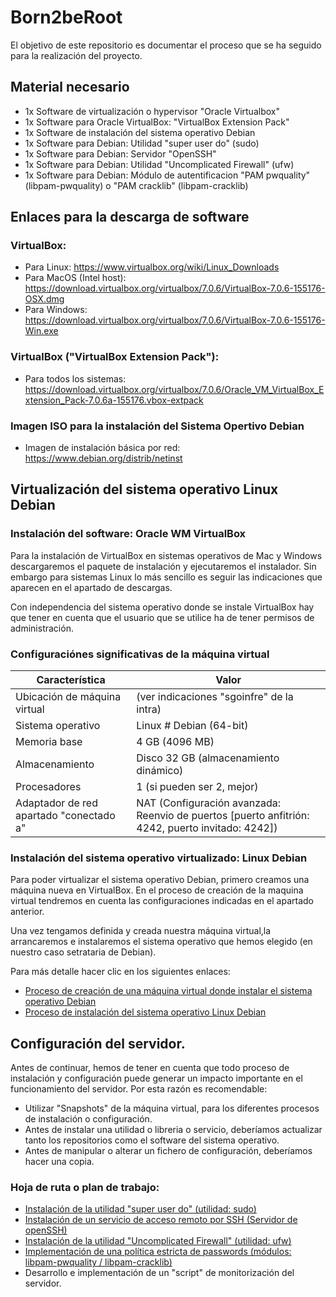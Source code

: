 # Born2beRoot

El objetivo de este repositorio es documentar el proceso que se ha seguido para la realización del proyecto. 

## Material necesario

- 1x Software de virtualización o hypervisor "Oracle Virtualbox"
- 1x Software para Oracle VirtualBox: "VirtualBox Extension Pack" 
- 1x Software de instalación del sistema operativo Debian
- 1x Software para Debian: Utilidad "super user do" (sudo)
- 1x Software para Debian: Servidor "OpenSSH"
- 1x Software para Debian: Utilidad "Uncomplicated Firewall" (ufw)
- 1x Software para Debian: Módulo de autentificacion "PAM pwquality" (libpam-pwquality) o "PAM cracklib" (libpam-cracklib)

## Enlaces para la descarga de software

### VirtualBox:
- Para Linux: https://www.virtualbox.org/wiki/Linux_Downloads
- Para MacOS (Intel host): https://download.virtualbox.org/virtualbox/7.0.6/VirtualBox-7.0.6-155176-OSX.dmg
- Para Windows: https://download.virtualbox.org/virtualbox/7.0.6/VirtualBox-7.0.6-155176-Win.exe

### VirtualBox ("VirtualBox Extension Pack"):
- Para todos los sistemas: https://download.virtualbox.org/virtualbox/7.0.6/Oracle_VM_VirtualBox_Extension_Pack-7.0.6a-155176.vbox-extpack

### Imagen ISO para la instalación del Sistema Opertivo Debian
- Imagen de instalación básica por red: https://www.debian.org/distrib/netinst

## Virtualización del sistema operativo Linux Debian

### Instalación del software: Oracle WM VirtualBox

Para la instalación de VirtualBox en sistemas operativos de Mac y Windows descargaremos el paquete de instalación y ejecutaremos el instalador. Sin embargo para sistemas Linux lo más sencillo es seguir las indicaciones que aparecen en el apartado de descargas.

Con independencia del sistema operativo donde se instale VirtualBox hay que tener en cuenta que el usuario que se utilice ha de tener permisos de administración.

### Configuraciónes significativas de la máquina virtual

| Característica | Valor |
| --- | --- |
| Ubicación de máquina virtual | (ver indicaciones "sgoinfre" de la intra) |   
| Sistema operativo | Linux # Debian (64-bit) |
| Memoria base | 4 GB (4096 MB) |
| Almacenamiento | Disco 32 GB (almacenamiento dinámico) |
| Procesadores | 1 (si pueden ser 2, mejor) |
| Adaptador de red apartado "conectado a" | NAT (Configuración avanzada: Reenvio de puertos [puerto anfitrión: 4242, puerto invitado: 4242]) |

### Instalación del sistema operativo virtualizado: Linux Debian

Para poder virtualizar el sistema operativo Debian, primero creamos una máquina nueva en VirtualBox. En el proceso de creación de la maquina virtual tendremos en cuenta las configuraciones indicadas en el apartado anterior.

Una vez tengamos definida y creada nuestra máquina virtual,la arrancaremos e instalaremos el sistema operativo que hemos elegido (en nuestro caso setrataria de Debian).

Para más detalle hacer clic en los siguientes enlaces:
- [Proceso de creación de una máquina virtual donde instalar el sistema operativo Debian](/docs/virtual_machine_setup.md)
- [Proceso de instalación del sistema operativo Linux Debian](/docs/debian_os_setup.md)

## Configuración del servidor.

Antes de continuar, hemos de tener en cuenta que todo proceso de instalación y configuración puede generar un impacto importante en el funcionamiento del servidor. Por esta razón es recomendable:

- Utilizar "Snapshots" de la máquina virtual, para los diferentes procesos de instalación o configuración.
- Antes de instalar una utilidad o libreria o servicio, deberíamos actualizar tanto los repositorios como el software del sistema operativo.
- Antes de manipular o alterar un fichero de configuración, deberíamos hacer una copia.

### Hoja de ruta o plan de trabajo: 

- [Instalación de la utilidad "super user do" (utilidad: sudo)](/docs/sudo_setup.md)
- [Instalación de un servicio de acceso remoto por SSH (Servidor de openSSH)](/docs/openSSH_setup.md)
- [Instalación de la utilidad "Uncomplicated Firewall" (utilidad: ufw)](/docs/ufw_setup.md)
- [Implementación de una política estricta de passwords (módulos: libpam-pwquality / libpam-cracklib)](/docs/password_policy_setup.md)
- Desarrollo e implementación de un "script" de monitorización del servidor.




